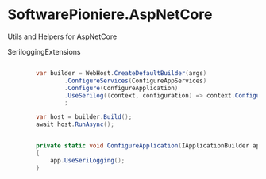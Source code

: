 # SoftwarePioniere.AspNetCore

Utils and Helpers for AspNetCore

SeriloggingExtensions
```csharp

        var builder = WebHost.CreateDefaultBuilder(args)
                .ConfigureServices(ConfigureAppServices)
                .Configure(ConfigureApplication)
                .UseSerilog((context, configuration) => context.ConfigureSerilog(configuration))
                ;

        var host = builder.Build();
        await host.RunAsync();


        private static void ConfigureApplication(IApplicationBuilder app)
        {
            app.UseSeriLogging();
        }

```
